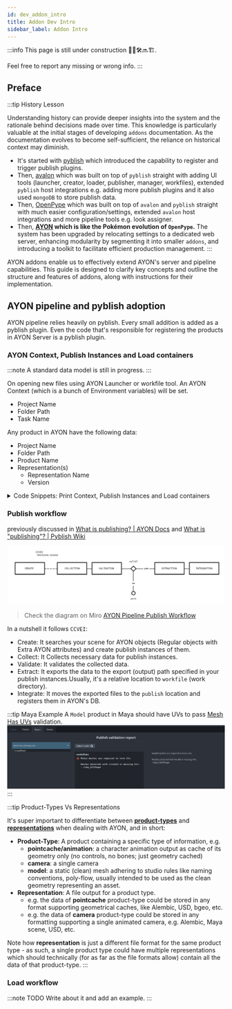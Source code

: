 ```yaml
---
id: dev_addon_intro
title: Addon Dev Intro
sidebar_label: Addon Intro
---
```


:::info
This page is still under construction 👷🚧🛠️🔜🏗️.

Feel free to report any missing or wrong info.
:::

## Preface

:::tip History Lesson

Understanding history can provide deeper insights into the system and the rationale behind decisions made over time. This knowledge is particularly valuable at the initial stages of developing `addons` documentation. As the documentation evolves to become self-sufficient, the reliance on historical context may diminish.

- It's started with [pyblish](https://github.com/pyblish/pyblish/wiki) which introduced the capability to register and trigger publish plugins. 
- Then, [avalon](https://getavalon.github.io/2.0/overview/) which was built on top of `pyblish` straight with adding UI tools (launcher, creator, loader, publisher, manager, workfiles), extended `pyblish` host integrations e.g. adding more publish plugins and it also used `mongoDB` to store publish data. 
- Then, [OpenPype](https://openpype.io/) which was built on top of `avalon` and `pyblish` straight with much easier configuration/settings, extended `avalon` host integrations and more pipeline tools e.g. look assigner.  
- Then, **[AYON](https://ayon.ynput.io/) which is like the Pokémon evolution of `OpenPype`.** The system has been upgraded by relocating settings to a dedicated web server, enhancing modularity by segmenting it into smaller `addons`, and introducing a toolkit to facilitate efficient production management.
:::

AYON addons enable us to effectively extend AYON's server and pipeline capabilities.
This guide is designed to clarify key concepts and outline the structure and features of addons, along with instructions for their implementation.

## AYON pipeline and pyblish adoption

AYON pipeline relies heavily on pyblish.
Every small addition is added as a pyblish plugin.
Even the code that's responsible for registering the products in AYON Server is a pyblish plugin.

### AYON Context, Publish Instances and Load containers

:::note
A standard data model is still in progress.
:::

On opening new files using AYON Launcher or workfile tool.
An AYON Context (which is a bunch of Environment variables) will be set.
- Project Name
- Folder Path
- Task Name

Any product in AYON have the following data:
- Project Name
- Folder Path
- Product Name
- Representation(s)
  - Representation Name
  - Version
  

<details><summary>Code Snippets: Print Context, Publish Instances and Load containers</summary>

Take a moment and explore the available data in context, publish instances and load containers.
Here you are some snippets to get started.

```python
## Print the Current Context
from ayon_core.pipeline.context_tools import get_current_context

print( 
  "Project: '{project_name}'\nFolder Path: '{folder_path}'\nTask Name: '{task_name}'"
  .format(
    **get_current_context()
  )
)
```

```python
## Access the existent publish instances via CreateContext 
from ayon_core.pipeline import registered_host
from ayon_core.pipeline.create import CreateContext

host = registered_host()
create_context = CreateContext(host)
for instance in create_context.instances:
    print("Instance: {}".format(instance.data["productName"]))
    # you can edit instances here
    # if some_condition:
    #   instance.data[key] = value
    pass

# To save change to context and instances
# context.save_changes()
```

```python
## Show Loaded Items
from ayon_core.pipeline import registered_host

host = registered_host()
containers = host.get_containers()
print("Loaded Items:")
for item in containers:
     print("  -", item["name"])
```
</details>


### Publish workflow

previously discussed in [What is publishing? | AYON Docs](https://help.ayon.app/articles/7070980-about-ayon-pipeline#7243zf37b25) and [What is "publishing"? | Pyblish Wiki](https://github.com/pyblish/pyblish/wiki/What-is-publishing)

![](assets/addon_dev/publish_diagram.png)

> Check the diagram on Miro [AYON Pipeline Publish Workflow](https://miro.com/app/board/uXjVMyPHrJg=/?share_link_id=550640792516)

In a nutshell it follows `CCVEI`: 
- Create: It searches your scene for AYON objects (Regular objects with Extra AYON attributes) and create publish instances of them.
- Collect: It Collects necessary data for publish instances.
- Validate: It validates the collected data.
- Extract: It exports the data to the export (output) path specified in your publish instances.Usually, it's a relative location to `workfile` (work directory).
- Integrate: It moves the exported files to the `publish` location and registers them in AYON's DB.

:::tip Maya Example
A `Model` product in Maya should have UVs to pass [Mesh Has UVs](https://github.com/ynput/ayon-maya/blob/develop/client/ayon_maya/plugins/publish/validate_mesh_has_uv.py) validation.
![](assets/addon_dev/publish_validation_error.png)
:::

:::tip Product-Types Vs Representations

It's super important to differentiate between **[product-types](https://help.ayon.app/articles/3030530-ayon-glossary#o0fmdiprmzp)** and **[representations](https://help.ayon.app/articles/3030530-ayon-glossary#p3k2dz5wty6)** when dealing with AYON, and in short:

* **Product-Type**: A product containing a specific type of information, e.g.
  * **pointcache/animation**: a character animation output as cache of its geometry only (no controls, no bones; just geometry cached)
  * **camera**: a single camera
  * **model**: a static (clean) mesh adhering to studio rules like naming conventions, poly-flow, usually intended to be used as the clean geometry representing an asset.
* **Representation**: A file output for a product type.
  * e.g. the data of **pointcache** product-type could be stored in any format supporting geometrical caches, like Alembic, USD, bgeo, etc.
  * e.g. the data of **camera** product-type could be stored in any formatting supporting a single animated camera, e.g. Alembic, Maya scene, USD, etc.

Note how **representation** is just a different file format for the same product type - as such, a single product type could have multiple representations which should technically (for as far as the file formats allow) contain all the data of that product-type.
:::

### Load workflow
:::note TODO
Write about it and add an example.
:::